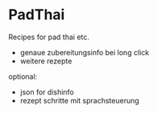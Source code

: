 # PadThai
Recipes for pad thai etc.


- genaue zubereitungsinfo bei long click
- weitere rezepte


optional:
- json for dishinfo
- rezept schritte mit sprachsteuerung
